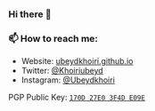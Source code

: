 ### Hi there 👋

### 📫 How to reach me:

- Website: [ubeydkhoiri.github.io]([https://filippo.dev](https://ubeydkhoiri.github.io/profil)/)
- Twitter: [@Khoiriubeyd](https://twitter.com/Khoiriubeyd)
- Instagram: [@Ubeydkhoiri](https://instagram.com/ubeydkhoiri)

PGP Public Key: [`170D 27E0 3F4D E09E`](https://keybase.io/filipporossi/pgp_keys.asc)
